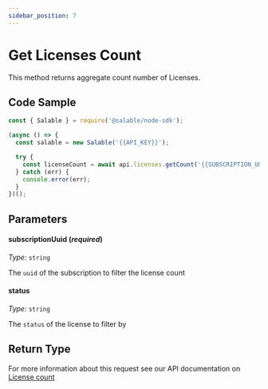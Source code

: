 ```yaml
---
sidebar_position: 7
---
```


# Get Licenses Count

This method returns aggregate count number of Licenses.

## Code Sample

```typescript
const { Salable } = require('@salable/node-sdk');

(async () => {
  const salable = new Salable('{{API_KEY}}');

  try {
    const licenseCount = await api.licenses.getCount('{{SUBSCRIPTION_UUID}}');
  } catch (err) {
    console.error(err);
  }
})();
```

## Parameters

#### subscriptionUuid (_required_)

_Type:_ `string`

The `uuid` of the subscription to filter the license count

#### status

_Type:_ `string`

The `status` of the license to filter by

## Return Type

For more information about this request see our API documentation on [License count](https://docs.salable.app/api#tag/Licenses/operation/getLicensesCount)
